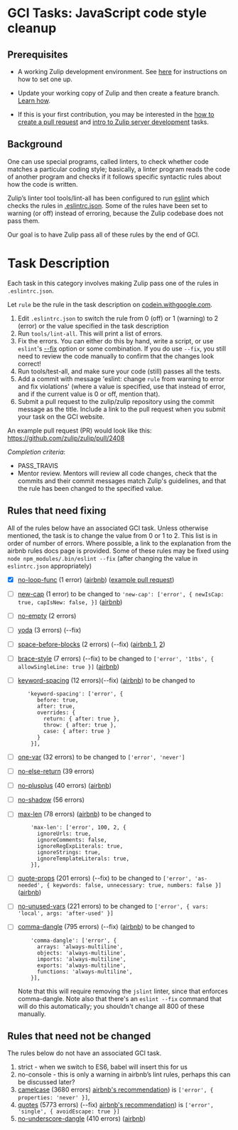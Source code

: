 # GCI Tasks: JavaScript code style cleanup

## Prerequisites

* A working Zulip development environment. See
  [here](https://github.com/zulip/zulip-gci/blob/master/README.md) for instructions
  on how to set one up.

* Update your working copy of Zulip and then create a feature branch. [Learn
  how](../before-every-task.md).

* If this is your first contribution, you may be interested in the
  [how to create a pull request](https://codein.withgoogle.com/tasks/6541581402243072/) and
  [intro to Zulip server development](https://codein.withgoogle.com/tasks/4799263762546688/) tasks.

## Background
One can use special programs, called linters, to check whether code matches a
particular coding style; basically, a linter program reads the code of another
program and checks if it follows specific syntactic rules about how the code
is written.

Zulip’s linter tool tools/lint-all has been configured to run [eslint][eslint]
which checks the rules in [.eslintrc.json][eslintrc]. Some of the rules have
been set to warning (or off) instead of erroring, because the Zulip codebase
does not pass them.

Our goal is to have Zulip pass all of these rules by the end of GCI.

[eslint]: http://eslint.org/
[eslintrc]: http://eslint.org/docs/user-guide/configuring#configuration-file-formats

# Task Description

Each task in this category involves making Zulip pass one of the rules
in `.eslintrc.json`.

Let `rule` be the rule in the task description on
[codein.withgoogle.com](http://codein.withgoogle.com).

1. Edit `.eslintrc.json` to switch the rule from 0 (off) or 1 (warning) to 2 (error)
   or the value specified in the task description
2. Run `tools/lint-all`. This will print a list of errors.
3. Fix the errors. You can either do this by hand, write a script, or use `eslint`'s
   [--fix](http://eslint.org/docs/user-guide/command-line-interface#fix) option
   or some combination.  If you do use `--fix`, you still need to review
   the code manually to confirm that the changes look correct!
4. Run tools/test-all, and make sure your code (still) passes all the tests.
5. Add a commit with message 'eslint: change `rule` from warning to
   error and fix violations' (where a value is specified, use that
   instead of error, and if the current value is 0 or off, mention
   that).
6. Submit a pull request to the zulip/zulip repository using the commit
   message as the title. Include a link to the pull request when you submit
   your task on the GCI website.

An example pull request (PR) would look like this: https://github.com/zulip/zulip/pull/2408

_Completion criteria_:

* PASS_TRAVIS
* Mentor review. Mentors will review all code changes, check that the
  commits and their commit messages match Zulip's guidelines,
  and that the rule has been changed to the specified value.

## Rules that need fixing
All of the rules below have an associated GCI task.
Unless otherwise mentioned, the task is to change the value from 0 or 1 to 2.
This list is in order of number of errors.
Where possible, a link to the explanation from the airbnb rules docs page is provided.
Some of these rules may be fixed using `node npm_modules/.bin/eslint --fix`
(after changing the value in `eslintrc.json` appropriately)

- [x] [no-loop-func](http://eslint.org/docs/rules/no-loop-func) (1 error)
      ([airbnb](http://eslint.org/docs/rules/valid-typeof))
      ([example pull request](https://github.com/zulip/zulip/pull/2408))
- [ ] [new-cap](http://eslint.org/docs/rules/new-cap) (1 error) to be changed
      to `'new-cap': ['error', { newIsCap: true, capIsNew: false, }]`
      ([airbnb](https://github.com/airbnb/javascript#naming--PascalCase))
- [ ] [no-empty](http://eslint.org/docs/rules/no-empty) (2 errors)
- [ ] [yoda](http://eslint.org/docs/rules/yoda) (3 errors) (--fix)
- [ ] [space-before-blocks](http://eslint.org/docs/rules/space-before-blocks) (2 errors) (--fix)
      ([airbnb 1](https://github.com/airbnb/javascript#whitespace--before-blocks),
      [2](https://github.com/airbnb/javascript#functions--signature-spacing))
- [ ] [brace-style](http://eslint.org/docs/rules/brace-style) (7 errors) (--fix)
      to be changed to `['error', '1tbs', { allowSingleLine: true }]`
      ([airbnb](https://github.com/airbnb/javascript#blocks--cuddled-elses))
- [ ] [keyword-spacing](http://eslint.org/docs/rules/keyword-spacing) (12 errors)(--fix)
      ([airbnb](https://github.com/airbnb/javascript#whitespace--around-keywords)) to be changed to

    ```
       'keyword-spacing': ['error', {
          before: true,
          after: true,
          overrides: {
            return: { after: true },
            throw: { after: true },
            case: { after: true }
          }
        }],
    ```

- [ ] [one-var](http://eslint.org/docs/rules/one-var) (32 errors) to be changed to `['error', 'never']`
- [ ] [no-else-return](http://eslint.org/docs/rules/no-else-return) (39 errors)
- [ ] [no-plusplus](http://eslint.org/docs/rules/no-plusplus) (40 errors)
      ([airbnb](https://github.com/airbnb/javascript#variables--unary-increment-decrement))
- [ ] [no-shadow](http://eslint.org/docs/rules/no-shadow) (56 errors)
- [ ] [max-len](http://eslint.org/docs/rules/max-len) (78 errors)
      ([airbnb](https://github.com/airbnb/javascript#whitespace--max-len)) to be changed to

    ```
        'max-len': ['error', 100, 2, {
          ignoreUrls: true,
          ignoreComments: false,
          ignoreRegExpLiterals: true,
          ignoreStrings: true,
          ignoreTemplateLiterals: true,
        }],
    ```

- [ ] [quote-props](http://eslint.org/docs/rules/quote-props) (201 errors) (--fix) to be changed
      to `['error', 'as-needed', { keywords: false, unnecessary: true, numbers: false }]`
      ([airbnb](https://github.com/airbnb/javascript#objects--quoted-props))
- [ ] [no-unused-vars](http://eslint.org/docs/rules/no-unused-vars) (221 errors) to be changed
      to `['error', { vars: 'local', args: 'after-used' }]`
- [ ] [comma-dangle](http://eslint.org/docs/rules/comma-dangle) (795 errors) (--fix)
      ([airbnb](https://github.com/airbnb/javascript#commas--dangling)) to be changed to

    ```
        'comma-dangle': ['error', {
          arrays: 'always-multiline',
          objects: 'always-multiline',
          imports: 'always-multiline',
          exports: 'always-multiline',
          functions: 'always-multiline',
        }],
    ```

    Note that this will require removing the `jslint` linter, since
    that enforces comma-dangle.  Note also that there's an `eslint
    --fix` command that will do this automatically; you shouldn't
    change all 800 of these manually.


## Rules that need not be changed
The rules below do not have an associated GCI task.

1. strict - when we switch to ES6, babel will insert this for us
2. no-console - this is only a warning in airbnb’s lint rules, perhaps this can be discussed later?
3. [camelcase](http://eslint.org/docs/rules/camelcase) (3680 errors)
   [airbnb's recommendation](https://github.com/airbnb/javascript#naming--camelCase))
   is `['error', { properties: 'never' }]`,
4. [quotes](http://eslint.org/docs/rules/quotes) (5773 errors) (--fix)
   [airbnb's recommendation](https://github.com/airbnb/javascript#strings--quotes))
   is `['error', 'single', { avoidEscape: true }]`
5. [no-underscore-dangle](http://eslint.org/docs/rules/no-underscore-dangle) (410 errors)
      ([airbnb](https://github.com/airbnb/javascript#naming--leading-underscore))
